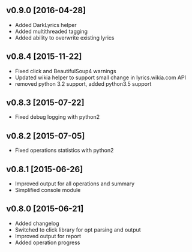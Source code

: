 ## v0.9.0 [2016-04-28]

- Added DarkLyrics helper
- Added multithreaded tagging
- Added ability to overwrite existing lyrics

## v0.8.4 [2015-11-22]

- Fixed click and BeautifulSoup4 warnings
- Updated wikia helper to support small change in lyrics.wikia.com API
- removed python 3.2 support, added python3.5 support

## v0.8.3 [2015-07-22]

- Fixed debug logging with python2

## v0.8.2 [2015-07-05]

- Fixed operations statistics with python2

## v0.8.1 [2015-06-26]

- Improved output for all operations and summary
- Simplified console module

## v0.8.0 [2015-06-21]

- Added changelog
- Switched to click library for opt parsing and output
- Improved output for report
- Added operation progress

